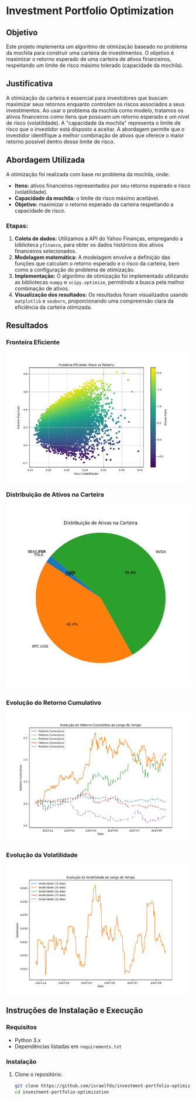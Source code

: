# Investment Portfolio Optimization

## Objetivo

Este projeto implementa um algoritmo de otimização baseado no problema da mochila para construir uma carteira de investimentos. O objetivo é maximizar o retorno esperado de uma carteira de ativos financeiros, respeitando um limite de risco máximo tolerado (capacidade da mochila).

## Justificativa

A otimização da carteira é essencial para investidores que buscam maximizar seus retornos enquanto controlam os riscos associados a seus investimentos. Ao usar o problema da mochila como modelo, tratamos os ativos financeiros como itens que possuem um retorno esperado e um nível de risco (volatilidade). A "capacidade da mochila" representa o limite de risco que o investidor está disposto a aceitar. A abordagem permite que o investidor identifique a melhor combinação de ativos que oferece o maior retorno possível dentro desse limite de risco.

## Abordagem Utilizada

A otimização foi realizada com base no problema da mochila, onde:
- **Itens:** ativos financeiros representados por seu retorno esperado e risco (volatilidade).
- **Capacidade da mochila:** o limite de risco máximo aceitável.
- **Objetivo:** maximizar o retorno esperado da carteira respeitando a capacidade de risco.

### Etapas:
1. **Coleta de dados:** Utilizamos a API do Yahoo Finanças, empregando a biblioteca `yfinance`, para obter os dados históricos dos ativos financeiros selecionados.
2. **Modelagem matemática:** A modelagem envolve a definição das funções que calculam o retorno esperado e o risco da carteira, bem como a configuração do problema de otimização.
3. **Implementação:** O algoritmo de otimização foi implementado utilizando as bibliotecas `numpy` e `scipy.optimize`, permitindo a busca pela melhor combinação de ativos.
4. **Visualização dos resultados:** Os resultados foram visualizados usando `matplotlib` e `seaborn`, proporcionando uma compreensão clara da eficiência da carteira otimizada.

## Resultados

### Fronteira Eficiente
![Fronteira Eficiente](fronteira_eficiente.png)

### Distribuição de Ativos na Carteira
![Distribuição de Ativos](distribuicao_ativos.png)

### Evolução do Retorno Cumulativo
![Evolução do Retorno Cumulativo](evolucao_retorno.png)

### Evolução da Volatilidade
![Evolução da Volatilidade](evolucao_risco.png)


## Instruções de Instalação e Execução

### Requisitos
- Python 3.x
- Dependências listadas em `requirements.txt`

### Instalação
1. Clone o repositório:
   ```bash
   git clone https://github.com/israelfds/investment-portfolio-optimization.git
   cd investment-portfolio-optimization

